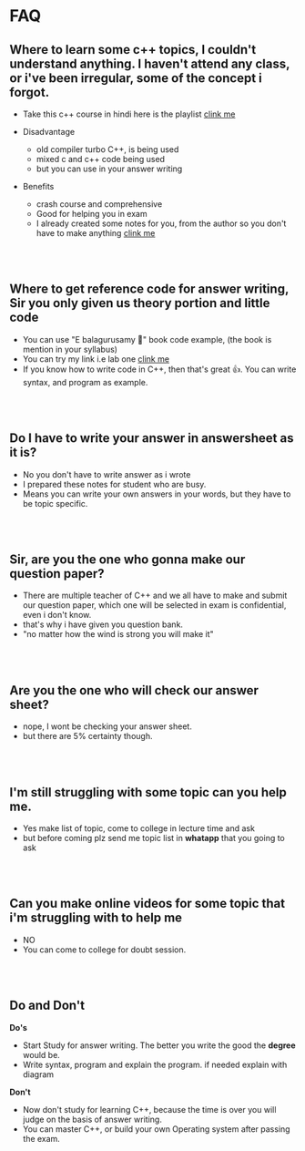 # FAQ

## Where to learn some c++ topics, I couldn't understand anything. I haven't attend any class, or i've been irregular, some of the concept i forgot.

- Take this c++ course in hindi here is the playlist
  <a href="https://www.youtube.com/playlist?list=PLLYz8uHU480j37APNXBdPz7YzAi4XlQUF" target="_blank">clink me</a>

- Disadvantage
  - old compiler turbo C++, is being used
  - mixed c and c++ code being used
  - but you can use in your answer writing
- Benefits
  - crash course and comprehensive
  - Good for helping you in exam
  - I already created some notes for you, from the author so you don't have to make anything [clink me](https://github.com/joysmith/cpp-by-sourab-shukla-sir/tree/main)

<br>
<br>

## Where to get reference code for answer writing, Sir you only given us theory portion and little code

- You can use "E balagurusamy 📖" book code example, (the book is mention in your syllabus)
- You can try my link i.e lab one [clink me](https://github.com/joysmith/cpp)
- If you know how to write code in C++, then that's great 👍. You can write syntax, and program as example.

<br>
<br>

## Do I have to write your answer in answersheet as it is?

- No you don't have to write answer as i wrote
- I prepared these notes for student who are busy.
- Means you can write your own answers in your words, but they have to be topic specific.

<br>
<br>

## Sir, are you the one who gonna make our question paper?

- There are multiple teacher of C++ and we all have to make and submit our question paper,
  which one will be selected in exam is confidential, even i don't know.
- that's why i have given you question bank.
- "no matter how the wind is strong you will make it"

<br>
<br>

## Are you the one who will check our answer sheet?

- nope, I wont be checking your answer sheet.
- but there are 5% certainty though.

<br>
<br>

## I'm still struggling with some topic can you help me.

- Yes make list of topic, come to college in lecture time and ask
- but before coming plz send me topic list in **whatapp** that you going to ask

<br>
<br>

## Can you make online videos for some topic that i'm struggling with to help me

- NO
- You can come to college for doubt session.

<br>
<br>

## Do and Don't

**Do's**

- Start Study for answer writing. The better you write the good the **degree** would be.
- Write syntax, program and explain the program. if needed explain with diagram

**Don't**

- Now don't study for learning C++, because the time is over you will judge on the basis of answer writing.
- You can master C++, or build your own Operating system after passing the exam.
